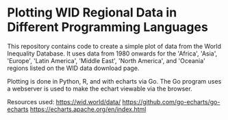# Plotting WID Regional Data in Different Programming Languages

This repository contains code to create a simple plot of data from the World Inequality Database. It uses data from 1980 onwards for the 'Africa', 'Asia', 'Europe', 'Latin America', 'Middle East', 'North America', and 'Oceania' regions listed on the WID data download page.

Plotting is done in Python, R, and with echarts via Go. The Go program uses a webserver is used to make the echart viewable via the browser.

Resources used:
https://wid.world/data/
https://github.com/go-echarts/go-echarts
https://echarts.apache.org/en/index.html
